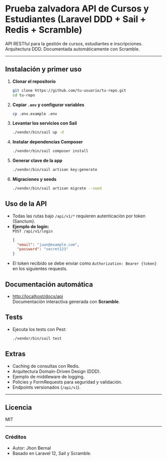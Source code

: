 # Prueba zalvadora API de Cursos y Estudiantes (Laravel DDD + Sail + Redis + Scramble)

API RESTful para la gestión de cursos, estudiantes e inscripciones.  
Arquitectura DDD. Documentada automáticamente con Scramble.

---

## Instalación y primer uso

1. **Clonar el repositorio**
    ```bash
    git clone https://github.com/tu-usuario/tu-repo.git
    cd tu-repo
    ```

2. **Copiar `.env` y configurar variables**
    ```bash
    cp .env.example .env
    ```

3. **Levantar los servicios con Sail**
    ```bash
    ./vendor/bin/sail up -d
    ```

4. **Instalar dependencias Composer**
    ```bash
    ./vendor/bin/sail composer install
    ```

5. **Generar clave de la app**
    ```bash
    ./vendor/bin/sail artisan key:generate
    ```

6. **Migraciones y seeds**
    ```bash
    ./vendor/bin/sail artisan migrate --seed
    ```

## Uso de la API

- Todas las rutas bajo `/api/v1/*` requieren autenticación por token (Sanctum).
- **Ejemplo de login:**  
  `POST /api/v1/login`
    ```json
    {
      "email": "juan@example.com",
      "password": "secret123"
    }
    ```
- El token recibido se debe enviar como `Authorization: Bearer {token}` en los siguientes requests.

## Documentación automática

- [http://localhost/docs/api](http://localhost/docs/api)  
  Documentación interactiva generada con **Scramble**.

## Tests

- Ejecuta los tests con Pest:
    ```bash
    ./vendor/bin/sail test
    ```

## Extras

- Caching de consultas con Redis.
- Arquitectura Domain-Driven Design (DDD).
- Ejemplo de middleware de logging.
- Policies y FormRequests para seguridad y validación.
- Endpoints versionados (`/api/v1`).

---

## Licencia

MIT

---

### Créditos

- Autor: Jhon Bernal
- Basado en Laravel 12, Sail y Scramble.
